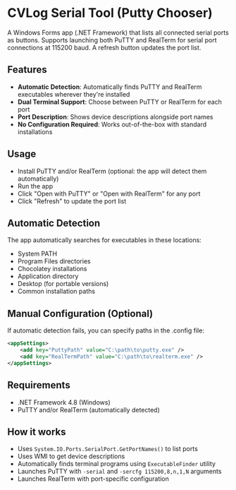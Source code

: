 # CVLog Serial Tool (Putty Chooser)

A Windows Forms app (.NET Framework) that lists all connected serial ports as buttons. Supports launching both PuTTY and RealTerm for serial port connections at 115200 baud. A refresh button updates the port list.

## Features
- **Automatic Detection**: Automatically finds PuTTY and RealTerm executables wherever they're installed
- **Dual Terminal Support**: Choose between PuTTY or RealTerm for each port
- **Port Description**: Shows device descriptions alongside port names
- **No Configuration Required**: Works out-of-the-box with standard installations

## Usage
- Install PuTTY and/or RealTerm (optional: the app will detect them automatically)
- Run the app
- Click "Open with PuTTY" or "Open with RealTerm" for any port
- Click "Refresh" to update the port list

## Automatic Detection
The app automatically searches for executables in these locations:
- System PATH
- Program Files directories
- Chocolatey installations
- Application directory
- Desktop (for portable versions)
- Common installation paths

## Manual Configuration (Optional)
If automatic detection fails, you can specify paths in the .config file:
```xml
<appSettings>
    <add key="PuttyPath" value="C:\path\to\putty.exe" />
    <add key="RealTermPath" value="C:\path\to\realterm.exe" />
</appSettings>
```

## Requirements
- .NET Framework 4.8 (Windows)
- PuTTY and/or RealTerm (automatically detected)

## How it works
- Uses `System.IO.Ports.SerialPort.GetPortNames()` to list ports
- Uses WMI to get device descriptions
- Automatically finds terminal programs using `ExecutableFinder` utility
- Launches PuTTY with `-serial` and `-sercfg 115200,8,n,1,N` arguments
- Launches RealTerm with port-specific configuration
